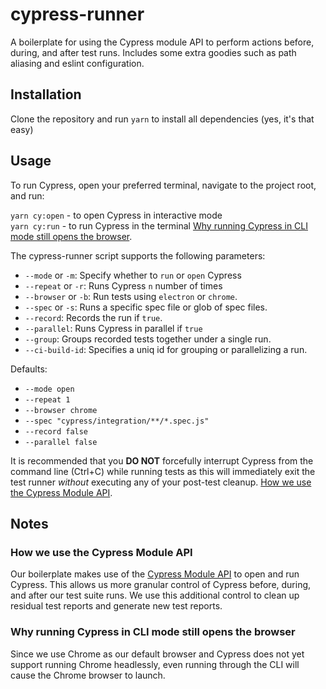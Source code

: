 # cypress-runner
A boilerplate for using the Cypress module API to perform actions before, during, and after test runs. Includes some extra goodies such as path aliasing and eslint configuration.

## Installation
Clone the repository and run `yarn` to install all dependencies (yes, it's that easy)

## Usage
To run Cypress, open your preferred terminal, navigate to the project root, and run:</br>

`yarn cy:open` - to open Cypress in interactive mode</br>
`yarn cy:run` - to run Cypress in the terminal
[Why running Cypress in CLI mode still opens the browser](#why-running-cypress-in-cli-mode-still-opens-the-browser).

The cypress-runner script supports the following parameters:
- `--mode` or `-m`: Specify whether to `run` or `open` Cypress
- `--repeat` or `-r`: Runs Cypress `n` number of times
- `--browser` or `-b`: Run tests using `electron` or `chrome`.
- `--spec` or `-s`: Runs a specific spec file or glob of spec files.
- `--record`: Records the run if `true`.
- `--parallel`: Runs Cypress in parallel if `true`
- `--group`: Groups recorded tests together under a single run.
- `--ci-build-id`: Specifies a uniq id for grouping or parallelizing a run.

Defaults:
- `--mode open`
- `--repeat 1`
- `--browser chrome`
- `--spec "cypress/integration/**/*.spec.js"`
- `--record false`
- `--parallel false`

It is recommended that you **DO NOT** forcefully interrupt Cypress from the command line (Ctrl+C) while running tests as this will immediately exit the test runner _without_ executing any of your post-test cleanup.
[How we use the Cypress Module API](#how-we-use-the-cypress-module-api).

## Notes
### How we use the Cypress Module API
Our boilerplate makes use of the [Cypress Module API](https://docs.cypress.io/guides/guides/module-api.html) to open and run Cypress. This allows us more granular control of Cypress before, during, and after our test suite runs. We use this additional control to clean up residual test reports and generate new test reports.

### Why running Cypress in CLI mode still opens the browser
Since we use Chrome as our default browser and Cypress does not yet support running Chrome headlessly, even running through the CLI will cause the Chrome browser to launch.
